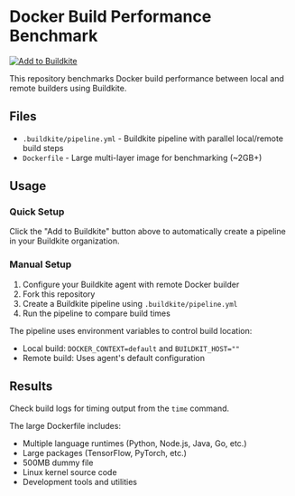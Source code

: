 # Docker Build Performance Benchmark

[![Add to Buildkite](https://buildkite.com/button.svg)](https://buildkite.com/new?template=https://github.com/dbr787/docker-build-local-vs-remote)

This repository benchmarks Docker build performance between local and remote builders using Buildkite.

## Files

- `.buildkite/pipeline.yml` - Buildkite pipeline with parallel local/remote build steps
- `Dockerfile` - Large multi-layer image for benchmarking (~2GB+)

## Usage

### Quick Setup
Click the "Add to Buildkite" button above to automatically create a pipeline in your Buildkite organization.

### Manual Setup
1. Configure your Buildkite agent with remote Docker builder
2. Fork this repository 
3. Create a Buildkite pipeline using `.buildkite/pipeline.yml`
4. Run the pipeline to compare build times

The pipeline uses environment variables to control build location:
- Local build: `DOCKER_CONTEXT=default` and `BUILDKIT_HOST=""`
- Remote build: Uses agent's default configuration

## Results

Check build logs for timing output from the `time` command.

The large Dockerfile includes:
- Multiple language runtimes (Python, Node.js, Java, Go, etc.)
- Large packages (TensorFlow, PyTorch, etc.)
- 500MB dummy file
- Linux kernel source code
- Development tools and utilities
